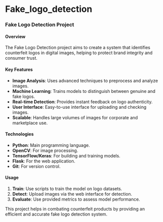 # Fake_logo_detection
### Fake Logo Detection Project

#### Overview

The Fake Logo Detection project aims to create a system that identifies counterfeit logos in digital images, helping to protect brand integrity and consumer trust.

#### Key Features

- **Image Analysis**: Uses advanced techniques to preprocess and analyze images.
- **Machine Learning**: Trains models to distinguish between genuine and fake logos.
- **Real-time Detection**: Provides instant feedback on logo authenticity.
- **User Interface**: Easy-to-use interface for uploading and checking images.
- **Scalable**: Handles large volumes of images for corporate and marketplace use.

#### Technologies

- **Python**: Main programming language.
- **OpenCV**: For image processing.
- **TensorFlow/Keras**: For building and training models.
- **Flask**: For the web application.
- **Git**: For version control.

#### Usage

1. **Train**: Use scripts to train the model on logo datasets.
2. **Detect**: Upload images via the web interface for detection.
3. **Evaluate**: Use provided metrics to assess model performance.

This project helps in combating counterfeit products by providing an efficient and accurate fake logo detection system.

